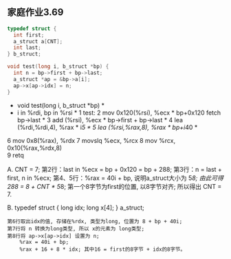 ## 家庭作业3.69

```C
typedef struct {
  int first;
  a_struct a[CNT];
  int last;
} b_struct;

void test(long i, b_struct *bp) {
  int n = bp->first + bp->last;
  a_struct *ap = &bp->a[i];
  ap->x[ap->idx] = n;
}
```

* void test(long i, b_struct *bp) *
* i in %rdi, bp in %rsi *
1   test:
2    mov 0x120(%rsi), %ecx         * bp+0x120 fetch bp->last *
3    add (%rsi), %ecx              * bp->first + bp->last *
4    lea (%rdi,%rdi,4), %rax       * i*5 * 
5    lea (%rsi,%rax,8), %rax       * bp+i*40 *

6    mov 0x8(%rax), %rdx
7    movslq %ecx, %rcx
8    mov %rcx, 0x10(%rax,%rdx,8)    
9    retq
    
    
A. CNT = 7;
    第2行：last in %ecx = bp + 0x120 = bp + 288;
    第3行：n = last + first, n in %ecx;
    第4、5行：%rax = 40i + bp, 说明a_struct大小为 5*8;
    由此可得 288 = 8 + CNT * 5*8; 第一个8字节为first的位置, 以8字节对齐;
    所以得出 CNT = 7.
    
B. 
typedef struct {
    long idx;
    long x[4];
} a_struct;

    第6行取出idx的值, 存储在%rdx, 类型为long, 位置为 8 + bp + 40i;
    第7行将 n 转换为long类型, 所以 x的元素为 long类型;
    第8行将 ap->x[ap->idx] 设置为 n;
        %rax = 40i + bp;
        %rax + 16 + 8 * idx; 其中16 = first的8字节 + idx的8字节。
